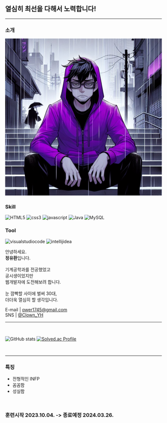 ## 열심히 최선을 다해서 노력합니다!
---

### 소개
![프사](프사.jpg "프로필사진")
<br>

### Skill
![HTML5](https://img.shields.io/badge/html5-E34F26.svg?&style=for-the-badge&logo=html5&logoColor=white)
![css3](https://img.shields.io/badge/css3-1572B6.svg?&style=for-the-badge&logo=css3&logoColor=white)
![javascript](https://img.shields.io/badge/javascript-F7DF1E.svg?&style=for-the-badge&logo=javascript&logoColor=white)
![Java](https://img.shields.io/badge/Java-FD5300.svg?&style=for-the-badge&logo=Java&logoColor=white)
![MySQL](https://img.shields.io/badge/mysql-4479A1.svg?&style=for-the-badge&logo=mysql&logoColor=white)

### Tool
![visualstudiocode](https://img.shields.io/badge/visual%20studio%20code-007ACC.svg?&style=for-the-badge&logo=visualstudiocode&logoColor=white)
![intellijidea](https://img.shields.io/badge/intellij%20idea-000000.svg?&style=for-the-badge&logo=intellijidea&logoColor=white)



안녕하세요. <br>
**정유환**입니다. <br>
<br>
기계공학과를 전공했었고 <br>
공시생이었지만 <br>
웹개발자에 도전해보려 합니다.<br>
<br>
눈 깜빡할 사이에 벌써 30대,<br>
더더욱 열심히 할 생각입니다.

E-mail | qwer1745@gmail.com <br>
SNS | [@Clown_YH](https://www.twitter.com/Clown_YH)

<hr>
<br>

![GitHub stats](https://github-readme-stats.vercel.app/api?username=ClownYH&show_icons=true&hide=contribs,prs&cache_seconds=86400&theme=midnight-purple)
[![Solved.ac Profile](http://mazassumnida.wtf/api/v2/generate_badge?boj=qwer24)](https://solved.ac/qwer24/)


<br>

---

### 특징
  * 전형적인 INFP
  * 꼼꼼함
  * 성실함

<br>

### 훈련시작 2023.10.04. -> 종료예정 2024.03.26.